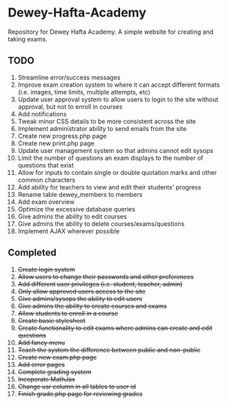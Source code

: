 # Dewey-Hafta-Academy
Repository for Dewey Hafta Academy. A simple website for creating and taking exams. 

TODO
----

1. Streamline error/success messages
2. Improve exam creation system to where it can accept different formats (i.e. images, time limits, multiple attempts, etc)
3. Update user approval system to allow users to login to the site without approval, but not to enroll in courses
4. Add notifications
5. Tweak minor CSS details to be more consistent across the site
6. Implement administrator ability to send emails from the site
7. Create new progress.php page
8. Create new print.php page
9. Update user management system so that admins cannot edit sysops
10. Limit the number of questions an exam displays to the number of questions that exist
11. Allow for inputs to contain single or double quotation marks and other common characters
12. Add ability for teachers to view and edit their students' progress
13. Rename table dewey_members to members
14. Add exam overview
15. Optimize the excessive database queries
16. Give admins the ability to edit courses
17. Give admins the ability to delete courses/exams/questions
18. Implement AJAX wherever possible

Completed
----
1. ~~Create login system~~
2. ~~Allow users to change their passwords and other preferences~~
3. ~~Add different user privileges (i.e. student, teacher, admin)~~
4. ~~Only allow approved users access to the site~~
5. ~~Give admins/sysops the ability to edit users~~
6. ~~Give admins the ability to create courses and exams~~
7. ~~Allow students to enroll in a course~~
8. ~~Create basic stylesheet~~
9. ~~Create functionality to edit exams where admins can create and edit questions~~
10. ~~Add fancy menu~~
11. ~~Teach the system the difference between public and non-public~~
12. ~~Create new exam.php page~~
13. ~~Add error pages~~
14. ~~Complete grading system~~
15. ~~Incoporate MathJax~~
16. ~~Change usr column in all tables to user id~~
17. ~~Finish grade.php page for reviewing grades~~

